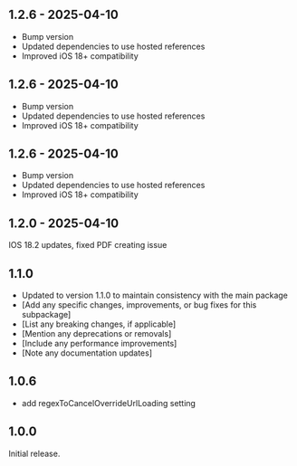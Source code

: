 ## 1.2.6 - 2025-04-10

* Bump version
* Updated dependencies to use hosted references
* Improved iOS 18+ compatibility

## 1.2.6 - 2025-04-10

* Bump version
* Updated dependencies to use hosted references
* Improved iOS 18+ compatibility

## 1.2.6 - 2025-04-10

* Bump version
* Updated dependencies to use hosted references
* Improved iOS 18+ compatibility

## 1.2.0 - 2025-04-10

IOS 18.2 updates, fixed PDF creating issue

## 1.1.0

* Updated to version 1.1.0 to maintain consistency with the main package
* [Add any specific changes, improvements, or bug fixes for this subpackage]
* [List any breaking changes, if applicable]
* [Mention any deprecations or removals]
* [Include any performance improvements]
* [Note any documentation updates]

## 1.0.6

* add regexToCancelOverrideUrlLoading setting


## 1.0.0

Initial release.
